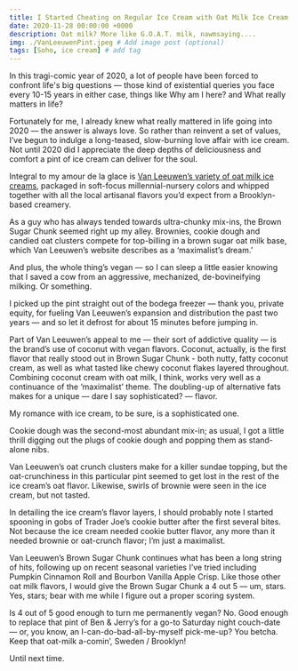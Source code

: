 ```yaml
---
title: I Started Cheating on Regular Ice Cream with Oat Milk Ice Cream
date: 2020-11-28 00:00:00 +0000
description: Oat milk? More like G.O.A.T. milk, nawmsaying....
img: ./VanLeeuwenPint.jpeg # Add image post (optional)
tags: [Soho, ice cream] # add tag
---
```

In this tragi-comic year of 2020, a lot of people have been forced to confront life's big questions — those kind of existential queries you face every 10-15 years in either case, things like Why am I here? and What really matters in life?

Fortunately for me, I already knew what really mattered in life going into 2020 — the answer is always love. So rather than reinvent a set of values, I’ve begun to indulge a long-teased, slow-burning love affair with ice cream. Not until 2020 did I appreciate the deep depths of deliciousness and comfort a pint of ice cream can deliver for the soul.

Integral to my amour de la glace is <a href='https://vanleeuwenicecream.com/' target='blank'>Van Leeuwen’s variety of oat milk ice creams</a>, packaged in soft-focus millennial-nursery colors and whipped together with all the local artisanal flavors you’d expect from a Brooklyn-based creamery.

As a guy who has always tended towards ultra-chunky mix-ins, the Brown Sugar Chunk seemed right up my alley. Brownies, cookie dough and candied oat clusters compete for top-billing in a brown sugar oat milk base, which Van Leeuwen’s website describes as a ‘maximalist’s dream.’

And plus, the whole thing’s vegan — so I can sleep a little easier knowing that I saved a cow from an aggressive, mechanized, de-bovineifying milking. Or something.

I picked up the pint straight out of the bodega freezer — thank you, private equity, for fueling Van Leeuwen’s expansion and distribution the past two years — and so let it defrost for about 15 minutes before jumping in.

Part of Van Leeuwen’s appeal to me — their sort of addictive quality — is the brand’s use of coconut with vegan flavors. Coconut, actually, is the first flavor that really stood out in Brown Sugar Chunk - both nutty, fatty coconut cream, as well as what tasted like chewy coconut flakes layered throughout. Combining coconut cream with oat milk, I think, works very well as a continuance of the ‘maximalist’ theme. The doubling-up of alternative fats makes for a unique — dare I say sophisticated? — flavor.

My romance with ice cream, to be sure, is a sophisticated one.

Cookie dough was the second-most abundant mix-in; as usual, I got a little thrill digging out the plugs of cookie dough and popping them as stand-alone nibs.

Van Leeuwen’s oat crunch clusters make for a killer sundae topping, but the oat-crunchiness in this particular pint seemed to get lost in the rest of the ice cream’s oat flavor. Likewise, swirls of brownie were seen in the ice cream, but not tasted.

In detailing the ice cream’s flavor layers, I should probably note I started spooning in gobs of Trader Joe’s cookie butter after the first several bites. Not because the ice cream needed cookie butter flavor, any more than it needed brownie or oat-crunch flavor; I’m just a maximalist.

Van Leeuwen’s Brown Sugar Chunk continues what has been a long string of hits, following up on recent seasonal varieties I’ve tried including Pumpkin Cinnamon Roll and Bourbon Vanilla Apple Crisp. Like those other oat milk flavors, I would give the Brown Sugar Chunk a 4 out 5 — um, stars. Yes, stars; bear with me while I figure out a proper scoring system.

Is 4 out of 5 good enough to turn me permanently vegan? No. Good enough to replace that pint of Ben & Jerry’s for a go-to Saturday night couch-date — or, you know, an I-can-do-bad-all-by-myself pick-me-up? You betcha. Keep that oat-milk a-comin’, Sweden / Brooklyn!

Until next time.